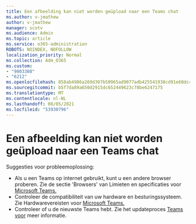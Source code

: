 ```yaml
---
title: Een afbeelding kan niet worden geüpload naar een Teams chat
ms.author: v-jmathew
author: v-jmathew
manager: scotv
ms.audience: Admin
ms.topic: article
ms.service: o365-administration
ROBOTS: NOINDEX, NOFOLLOW
localization_priority: Normal
ms.collection: Adm_O365
ms.custom:
- "9003308"
- "6212"
ms.openlocfilehash: 858ab4986a269d307b50965ad9077adb425541938cd91e60dc470db27d81d954
ms.sourcegitcommit: b5f7da89a650d2915dc652449623c78be6247175
ms.translationtype: MT
ms.contentlocale: nl-NL
ms.lasthandoff: 08/05/2021
ms.locfileid: "53930796"
---
```

# <a name="cant-upload-an-image-to-a-teams-chat"></a>Een afbeelding kan niet worden geüpload naar een Teams chat

Suggesties voor probleemoplossing:

- Als u een Teams op internet gebruikt, kunt u een andere browser proberen. Zie de sectie 'Browsers' van Limieten en specificaties voor [Microsoft Teams.](https://docs.microsoft.com/microsoftteams/limits-specifications-teams)
- Controleer de compatibiliteit van uw hardware en besturingssysteem. Zie Hardwarevereisten voor [Microsoft Teams.](https://docs.microsoft.com/microsoftteams/hardware-requirements-for-the-teams-app)
- Controleer of u de nieuwste Teams hebt. Zie het updateproces [Teams voor](https://docs.microsoft.com/microsoftteams/teams-client-update) meer informatie.
